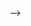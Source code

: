 <!-- ---
title: Definitions and Basic Techniques
---

Sept 11
: Definition of Differential Privacy <br> Randomized Response
  : [Slides](https://drive.google.com/file/d/1GFSNB0CEgsXp10dwzJEmODWFCG5C-Cgh/view?usp=sharing), [Note](https://drive.google.com/file/d/14wzCdLWogOdBtHoJANUsCATexZnN8Yda/view?usp=sharing)


Sept 13
: Global Sensitivity and the Laplace Mechanism
  : [Reading](https://www.youtube.com/watch?v=FE9ko2wtyeQ), [Slides](https://drive.google.com/open?id=1nt9x-1mkNoHqDQkiRstYmHT585y03SZ8&usp=drive_fs), [Note](https://drive.google.com/file/d/15EA-6-nh3n7KEA-S4926CPDFerVflz3g/view?usp=sharing), [Homework 1](https://www.overleaf.com/read/cssfhgkknkgf)

<!--
Sept 15
: **Recitation**{: .label .label-purple} Review on DP, RR, Laplace, and HW1
--> -->